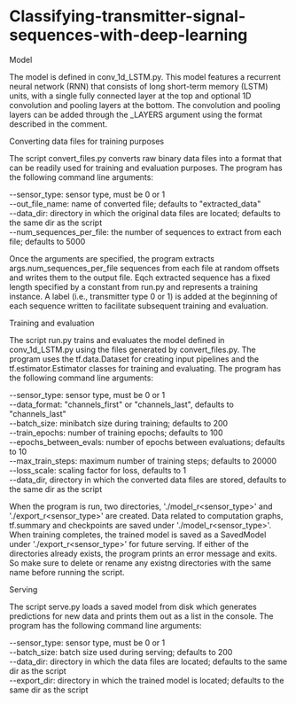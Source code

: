 # Classifying-transmitter-signal-sequences-with-deep-learning

Model

The model is defined in conv_1d_LSTM.py. This model features a recurrent neural network (RNN) that consists of long short-term memory (LSTM) units, with a single fully connected layer at the top and optional 1D convolution and pooling layers at the bottom. The convolution and pooling layers can be added through the _LAYERS argument using the format described in the comment. 

Converting data files for training purposes

The script convert_files.py converts raw binary data files into a format that can be readily used for training and evaluation purposes. The program has the following command line arguments:

--sensor_type: sensor type, must be 0 or 1  
--out_file_name: name of converted file; defaults to "extracted_data"  
--data_dir: directory in which the original data files are located; defaults to the same dir as the script  
--num_sequences_per_file: the number of sequences to extract from each file; defaults to 5000  

Once the arguments are specified, the program extracts args.num_sequences_per_file sequences from each file at random offsets and writes them to the output file. Eqch extracted sequence has a fixed length specified by a constant from run.py and represents a training instance. A label (i.e., transmitter type 0 or 1) is added at the beginning of each sequence written to facilitate subsequent training and evaluation.

Training and evaluation

The script run.py trains and evaluates the model defined in conv_1d_LSTM.py using the files generated by convert_files.py. The program uses the tf.data.Dataset for creating input pipelines and the tf.estimator.Estimator classes for training and evaluating. The program has the following command line arguments:

--sensor_type: sensor type, must be 0 or 1  
--data_format: "channels_first" or "channels_last", defaults to "channels_last"  
--batch_size: minibatch size during training; defaults to 200  
--train_epochs: number of training epochs; defaults to 100  
--epochs_between_evals: number of epochs between evaluations; defaults to 10  
--max_train_steps: maximum number of training steps; defaults to 20000  
--loss_scale: scaling factor for loss, defaults to 1  
--data_dir, directory in which the converted data files are stored, defaults to the same dir as the script  

When the program is run, two directories, './model_r<sensor_type>' and './export_r<sensor_type>' are created. Data related to computation graphs, tf.summary and checkpoints are saved under './model_r<sensor_type>'. When training completes, the trained model is saved as a SavedModel under './export_r<sensor_type>' for future serving. If either of the directories already exists, the program prints an error message and exits. So make sure to delete or rename any existng directories with the same name before running the script.  

Serving

The script serve.py loads a saved model from disk which generates predictions for new data and prints them out as a list in the console.
The program has the following command line arguments:

--sensor_type: sensor type, must be 0 or 1  
--batch_size: batch size used during serving; defaults to 200  
--data_dir: directory in which the data files are located; defaults to the same dir as the script  
--export_dir: directory in which the trained model is located; defaults to the same dir as the script  
